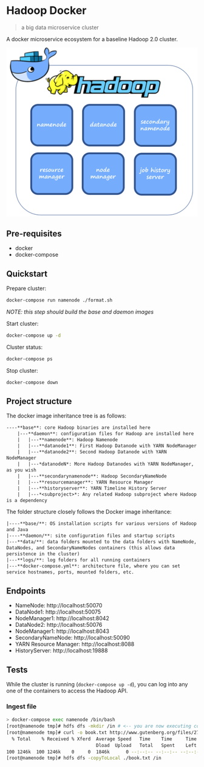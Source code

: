 # Hadoop Docker
> a big data microservice cluster

A docker microservice ecosystem for a baseline Hadoop 2.0 cluster.

![](project.png)

## Pre-requisites

- docker
- docker-compose

## Quickstart

Prepare cluster:
```sh
docker-compose run namenode ./format.sh
```
*NOTE: this step should build the base and daemon images*

Start cluster:
```sh
docker-compose up -d
```

Cluster status:
```sh
docker-compose ps
```

Stop cluster:
```sh
docker-compose down
```

## Project structure

The docker image inheritance tree is as follows:
```
----**base**: core Hadoop binaries are installed here
    |---**daemon**: configuration files for Hadoop are installed here
    |   |---**namenode**: Hadoop Namenode
    |   |---**datanode1**: First Hadoop Datanode with YARN NodeManager
    |   |---**datanode2**: Second Hadoop Datanode with YARN NodeManager
    |   |---*datanodeN*: More Hadoop Datanodes with YARN NodeManager, as you wish
    |   |---**secondarynamenode**: Hadoop SecondaryNameNode
    |   |---**resourcemanager**: YARN Resource Manager
    |   |---**historyserver**: YARN Timeline History Server
    |   |---*<subproject>*: Any related Hadoop subproject where Hadoop is a dependency
```

The folder structure closely follows the Docker image inheritance:
```
|----**base/**: OS installation scripts for various versions of Hadoop and Java
|----**daemon/**: site configuration files and startup scripts
|---**data/**: data folders mounted to the data folders with NameNode, DataNodes, and SecondaryNameNodes containers (this allows data persistence in the cluster)
|---**logs/**: log folders for all running containers
|---**docker-compose.yml**: architecture file, where you can set service hostnames, ports, mounted folders, etc.

```
## Endpoints
- NameNode: http://localhost:50070
- DataNode1: http://localhost:50075
- NodeManager1: http://localhost:8042
- DataNode2: http://localhost:50076
- NodeManager1: http://localhost:8043
- SecondaryNameNode: http://localhost:50090
- YARN Resource Manager: http://localhost:8088
- HistoryServer: http://localhost:19888

## Tests
While the cluster is running (`docker-compose up -d`), you can log into any one of the containers to access the Hadoop API.

### Ingest file
```sh
> docker-compose exec namenode /bin/bash
[root@namenode tmp]# hdfs dfs -mkdir /in # <-- you are now executing commands within the container
[root@namenode tmp]# curl -o book.txt http://www.gutenberg.org/files/2701/2701-0.txt
  % Total    % Received % Xferd  Average Speed   Time    Time     Time  Current
                                 Dload  Upload   Total   Spent    Left  Speed
100 1246k  100 1246k    0     0  1846k      0 --:--:-- --:--:-- --:--:-- 1846k
[root@namenode tmp]# hdfs dfs -copyToLocal ./book.txt /in
```

